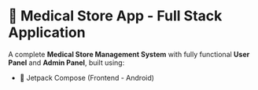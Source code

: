 # 🏥 Medical Store App - Full Stack Application  

A complete **Medical Store Management System** with fully functional **User Panel** and **Admin Panel**, built using:

- 🧠 Jetpack Compose (Frontend - Android)
